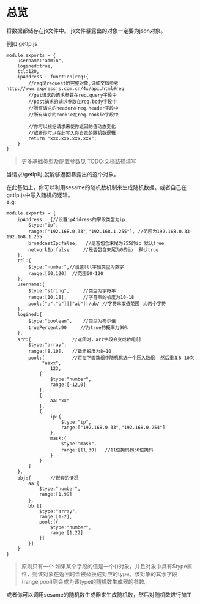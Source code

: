 # 总览  
将数据都储存在js文件中。
js文件暴露出的对象一定要为json对象。  

例如 getIp.js

	module.exports = {
		username:"admin",
		logined:true,
		ttl:120,  
		ipAddress : function(req){
			//req是request的完整对象,详细文档参考http://www.expressjs.com.cn/4x/api.html#req  
			//get请求的请求参数在req.query字段中
			//post请求的请求参数在req.body字段中
			//所有请求的header在req.header字段中
			//所有请求的cookie在req.cookie字段中
			
			//你可以根据请求来使你返回的值动态变化  
			//或者你可以在此写入你自己的随机数逻辑
			return "xxx.xxx.xxx.xxx";
		}
	}

> 更多基础类型及配置参数见 TODO:文档路径填写
  
当请求/getIp时,就能够返回暴露出的这个对象。  

在此基础上，你可以利用sesame的随机数机制来生成随机数据。或者自己在getIp.js中写入随机的逻辑。  
e.g: 

	module.exports = {
		ipAddress : {//设置ipAddress的字段类型为ip    
			$type:"ip",
			range:["192.168.0.33","192.168.1.255"], //范围为192.168.0.33-192.168.1.255
			broadcastIp:false,   //是否包含末尾为255的ip 默认true
			networkIp:false     //是否包含末尾为0的ip  默认true
		},
		ttl:{
			$type:"number",//设置ttl字段类型为数字
			range:[60,120]	//范围60-120
		},
		username:{
			$type:"string",		//类型为字符串
			range:[10,18],		//字符串的长度为10-18
			pool:["a","b"]||"ab"||/ab/ //字符串取值范围 ab两个字符
		},
		logined:{
			$type:"boolean",    //类型为布尔值
			truePercent:90     //为true的概率为90%
		},
		arr:{				//返回时，arr字段会变成数组[]
			$type:"array",		
			range:[8,10],	//数组长度为8~10
			pool:[			//将在下面数组中随机挑选一个压入数组  然后重复8-10次
				 "aaxx",
					123,
				{
					$type:"number",
					range:[-12,0]	
				},
				{
					aa:"xx"
				},
				{
					ip:{
						$type:"ip",
						range:["192.168.0.33","192.168.0.254"]
					},
					mask:{
						$type:"mask",
						range:[11,30]   //11位掩码到30位掩码
					}
				}
			]
		},
		obj:{		//嵌套的情况
			aa:{
				$type:"number",
				range:[1,99]
			}，
			bb:[{
				$type:"array",
				range:[1-2],
				pool:[{
					$type:"number",
					range:[1,22]
				}]	
			}]
		}
	}

> 原则只有一个   如果某个字段的值是一个{}对象，并且对象中具有$type属性，则该对象在返回时会被替换成对应的type。该对象的其余字段(range,pool)则会成为该type的随机数生成器的参数。
   
或者你可以调用sesame的随机数生成器来生成随机数，然后对随机数进行加工